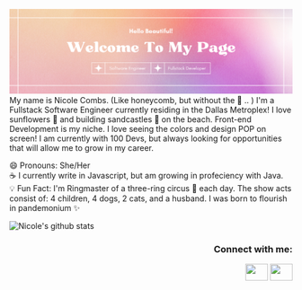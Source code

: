 <img src='github_header_banner.png' alt="banner"></img> <br>
My name is Nicole Combs. (Like honeycomb, but without the :bee:</g-emoji> .. ) I'm a Fullstack Software Engineer currently residing in the Dallas Metroplex! I love sunflowers :sunflower: and building sandcastles :european_castle: on the beach. Front-end Development is my niche. I love seeing the colors and design POP on screen! I am currently with 100 Devs, but always looking for opportunities that will allow me to grow in my career.


😄 Pronouns: She/Her <br>
:coffee: I currently write in Javascript, but am growing in profeciency with Java. <br>
💡 Fun Fact: I'm Ringmaster of a three-ring circus :circus_tent: each day. The show acts consist of: 4 children, 4 dogs, 2 cats, and a husband. I was born to flourish in pandemonium :sparkles:

![Nicole's github stats](https://github-readme-stats.vercel.app/api?username=honeycombs89&theme=panda&layout=compact)


  <h3 align="right">Connect with me:</h3>
<p align="right">
<a href="https://mobile.twitter.com/lilbiteve" target="blank"><img align="center" src="https://cdn.jsdelivr.net/npm/simple-icons@3.0.1/icons/twitter.svg" alt="" height="30" width="40" /></a>
<a href="https://www.linkedin.com/in/nicole-c-combs/" target="blank"><img align="center" src="https://cdn.jsdelivr.net/npm/simple-icons@3.0.1/icons/linkedin.svg" alt="" height="30" width="40" /></a>
<!--<a href="your link" target="blank"><img align="center" src="https://cdn.jsdelivr.net/npm/simple-icons@3.0.1/icons/instagram.svg" alt="" height="30" width="40" /></a> -->
</p>
                                                                                                                
                                                                                             
<!---
honeycombs89/honeycombs89 is a ✨ special ✨ repository because its `README.md` (this file) appears on your GitHub profile.
You can click the Preview link to take a look at your changes.
--->
